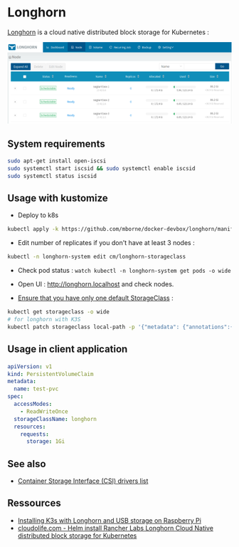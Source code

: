 # Longhorn

[Longhorn](https://longhorn.io/) is a cloud native distributed block storage for Kubernetes :


![Longhorn nodes](img/longhorn-nodes.png)


## System requirements

```bash
sudo apt-get install open-iscsi
sudo systemctl start iscsid && sudo systemctl enable iscsid
sudo systemctl status iscsid
```

## Usage with kustomize

* Deploy to k8s

```bash
kubectl apply -k https://github.com/mborne/docker-devbox/longhorn/manifest
```

* Edit number of replicates if you don't have at least 3 nodes :

```bash
kubectl -n longhorn-system edit cm/longhorn-storageclass
```

* Check pod status : `watch kubectl -n longhorn-system get pods -o wide`

* Open UI : http://longhorn.localhost and check nodes.

* [Ensure that you have only one default StorageClass](https://kubernetes.io/docs/tasks/administer-cluster/change-default-storage-class/#changing-the-default-storageclass) :

```bash
kubectl get storageclass -o wide
# for longhorn with K3S
kubectl patch storageclass local-path -p '{"metadata": {"annotations":{"storageclass.kubernetes.io/is-default-class":"false"}}}'
```

## Usage in client application

```yaml
apiVersion: v1
kind: PersistentVolumeClaim
metadata:
  name: test-pvc
spec:
  accessModes:
    - ReadWriteOnce
  storageClassName: longhorn
  resources:
    requests:
      storage: 1Gi
```

## See also

* [Container Storage Interface (CSI) drivers list](https://kubernetes-csi.github.io/docs/drivers.html)

## Ressources

* [Installing K3s with Longhorn and USB storage on Raspberry Pi](https://www.jericdy.com/blog/installing-k3s-with-longhorn-and-usb-storage-on-raspberry-pi)
* [cloudolife.com - Helm install Rancher Labs Longhorn Cloud Native distributed block storage for Kubernetes](https://cloudolife.com/2020/10/03/Kubernetes-K8S/Helm/Helm-install-Rancher-Labs-Longhorn-Cloud-Native-distributed-block-storage-for-Kubernetes-K8S/)
